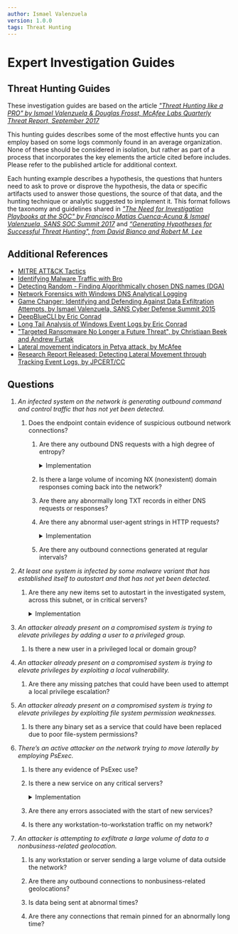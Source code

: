 ```yaml
---
author: Ismael Valenzuela
version: 1.0.0
tags: Threat Hunting
---
```


# Expert Investigation Guides
 
## Threat Hunting Guides

These investigation guides are based on the article *["Threat Hunting like a PRO" by Ismael Valenzuela & Douglas Frosst, McAfee Labs Quarterly Threat Report, September 2017](TBD)*

This hunting guides describes some of the most effective hunts you can employ based on some logs commonly found in an average organization. None of these should be considered in isolation, but rather as part of a process that incorporates the key elements the article cited before includes. Please refer to the published article for additional context.

Each hunting example describes a hypothesis, the questions that hunters need to ask to prove or disprove the hypothesis, the data or specific artifacts used to answer those questions, the source of that data, and the hunting technique or analytic suggested to implement it. This format follows the taxonomy and guidelines shared in *["The Need for Investigation Playbooks at the SOC" by Francisco Matias Cuenca-Acuna & Ismael Valenzuela, SANS SOC Summit 2017](https://www.sans.org/summit-archives/file/summit-archive-1496695240.pdf)* and *[“Generating Hypotheses for Successful Threat Hunting", from David Bianco and Robert M. Lee](https://www.sans.org/reading-room/whitepapers/threats/generating-hypotheses-successful-threat-hunting-37172)*


## Additional References

*   [MITRE ATT&CK Tactics](https://attack.mitre.org/wiki/) 
*	[Identifying Malware Traffic with Bro](http://blog.opensecurityresearch.com/2014/03/identifying-malware-traffic-with-bro.html)
*	[Detecting Random - Finding Algorithmically chosen DNS names (DGA)](https://isc.sans.edu/forums/diary/Detecting+Random+Finding+Algorithmically+chosen+DNS+names+DGA/19893/)
*	[Network Forensics with Windows DNS Analytical Logging](https://blogs.technet.microsoft.com/teamdhcp/2015/11/23/network-forensics-with-windows-dns-analytical-logging/)
*   [Game Changer: Identifying and Defending Against Data Exfiltration Attempts, by Ismael Valenzuela, SANS Cyber Defense Summit 2015](https://www.sans.org/summit-archives/file/summit-archive-1493840468.pdf) 
*   [DeepBlueCLI by Eric Conrad](https://github.com/sans-blue-team/DeepBlueCLI)
*   [Long Tail Analysis of Windows Event Logs by Eric Conrad](http://www.ericconrad.com/2015/01/long-tail-analysis-with-eric-conrad.html)
*   ["Targeted Ransomware No Longer a Future Threat", by Christiaan Beek and Andrew Furtak](https://www.mcafee.com/us/resources/reports/rp-targeted-ransomware.pdf)
*   [Lateral movement indicators in Petya attack, by McAfee](https://kc.mcafee.com/corporate/index?page=content&id=KB89540)
*   [Research Report Released: Detecting Lateral Movement through Tracking Event Logs, by JPCERT/CC](http://blog.jpcert.or.jp/2017/06/1-ae0d.html)


## Questions

1.  *An infected system on the network is generating outbound command and control traffic that has not yet been detected.* 

	1.  Does the endpoint contain evidence of suspicious outbound network connections?

		1. Are there any outbound DNS requests with a high degree of entropy?
        	
        	<details>
        	<summary>Implementation</summary>

        		*   Collect dns requests from DNS server or NSM logs.
				*   Run them against "freq.py" to determine degree of entropy.

        	</details>
        
        2. Is there a large volume of incoming NX (nonexistent) domain responses coming back into the network?

        3. Are there any abnormally long TXT records in either DNS requests or responses?

        4. Are there any abnormal user-agent strings in HTTP requests?

        	<details>
        	<summary>Implementation</summary>

            	*   Collect user agents from HTTP requests from the proxy or NSM logs.
            	*	Sort from most common to least common.
            	*	Inspect the outliers (the least frequent).

            </details>

        5. Are there any outbound connections generated at regular intervals?

2.  *At least one system is infected by some malware variant that has established itself to autostart and that has not yet been detected.*  

    1.  Are there any new items set to autostart in the investigated system, across this subnet, or in critical servers?

    	<details>
    	<summary>Implementation</summary>

            *   Collect entries daily from a subset of systems.
            *   Employ least-frequent analysis to sort from most common to least common. 
            *   Inspect the least common ones and look for evidence of:
                *   Random strings in binary names.
                *   Binaries set to autostart from temp locations such as %USER%\APPDATA\Local\temp, the recycle bin, or any other unusual locations. 
                * Unsigned binaries
                * Abnormally short or long filenames.
                * Other rare executable filenames or directories. 
                
    	</details>

3.  *An attacker already present on a compromised system is trying to elevate privileges by adding a user to a privileged group.*  

    1.  Is there a new user in a privileged local or domain group? 

4.  *An attacker already present on a compromised system is trying to elevate privileges by exploiting a local vulnerability.*  

    1.  Are there any missing patches that could have been used to attempt a local privilege escalation? 

5.  *An attacker already present on a compromised system is trying to elevate privileges by exploiting file system permission weaknesses.*  

    1.  Is there any binary set as a service that could have been replaced due to poor file-system permissions?

6.  *There’s an active attacker on the network trying to move laterally by employing PsExec.*  

	1. Is there any evidence of PsExec use? 

	2. Is there a new service on any critical servers? 

    	<details>
    	<summary>Implementation</summary>

			*	Get-WinEvent -FilterHashtable @{logname='system'; id=7045} 
	
		</details>

	3. Are there any errors associated with the start of new services? 

	4. Is there any workstation-to-workstation traffic on my network?

7.  *An attacker is attempting to exfiltrate a large volume of data to a nonbusiness-related geolocation.* 

    1.  Is any workstation or server sending a large volume of data outside the network? 

    2.  Are there any outbound connections to nonbusiness-related geolocations? 
    
    3.  Is data being sent at abnormal times? 
    
    4.  Are there any connections that remain pinned for an abnormally long time?

